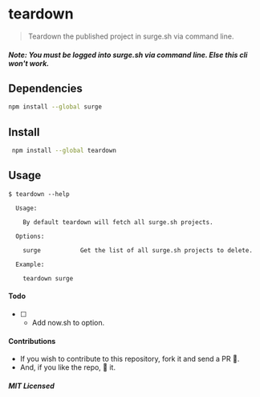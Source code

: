 # teardown

> Teardown the published project in surge.sh via command line.

##### Note: You must be logged into surge.sh via command line. Else this cli won't work.

## Dependencies

```bash
npm install --global surge
```

## Install

```bash
 npm install --global teardown
```

## Usage

```
$ teardown --help

  Usage:

    By default teardown will fetch all surge.sh projects.

  Options:

    surge			Get the list of all surge.sh projects to delete.
				
  Example:
		
    teardown surge
```

#### Todo

- [ ] - Add now.sh to option.

#### Contributions

- If you wish to contribute to this repository, fork it and send a PR 😬.
- And, if you like the repo, 🌟 it.

##### MIT Licensed
